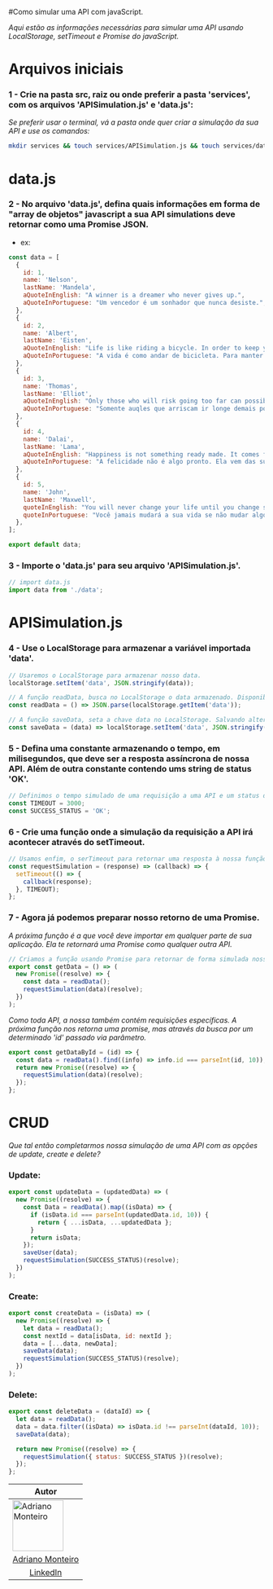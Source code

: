 #Como simular uma API com javaScript.

*Aqui estão as informações necessárias para simular uma API usando LocalStorage, setTimeout e Promise do javaScript.*

# Arquivos iniciais

### 1 - Crie na pasta src, raiz ou onde preferir a pasta 'services', com os arquivos 'APISimulation.js' e 'data.js':
*Se preferir usar o terminal, vá a pasta onde quer criar a simulação da sua API e use os comandos:*

```bash
mkdir services && touch services/APISimulation.js && touch services/data.js
```

# data.js

### 2 - No arquivo 'data.js', defina quais informações em forma de "array de objetos" javascript a sua API simulations deve retornar como uma Promise JSON.

- ex:

```js
const data = [
  {
    id: 1,
    name: 'Nelson',
    lastName: 'Mandela',
    aQuoteInEnglish: "A winner is a dreamer who never gives up.",
    aQuoteInPortuguese: "Um vencedor é um sonhador que nunca desiste.",
  },
  {
    id: 2,
    name: 'Albert',
    lastName: 'Eisten',
    aQuoteInEnglish: "Life is like riding a bicycle. In order to keep your balance, you must keep moving.",
    aQuoteInPortuguese: "A vida é como andar de bicicleta. Para manter o equilibrio, você precisa continuar em movimento.",
  },
  {
    id: 3,
    name: 'Thomas',
    lastName: 'Elliot',
    aQuoteInEnglish: "Only those who will risk going too far can possibly find out how far one can go.",
    aQuoteInPortuguese: "Somente auqles que arriscam ir longe demais podem descobrir até onde conseguem ir.",
  },
  {
    id: 4,
    name: 'Dalai',
    lastName: 'Lama',
    aQuoteInEnglish: "Happiness is not something ready made. It comes from your own actions.",
    aQuoteInPortuguese: "A felicidade não é algo pronto. Ela vem das suas ações.",
  },
  {
    id: 5,
    name: 'John',
    lastName: 'Maxwell',
    quoteInEnglish: "You will never change your life until you change something you do daily.",
    quoteInPortuguese: "Você jamais mudará a sua vida se não mudar algo que você faz diariamente.",
  },
];

export default data;

```

### 3 - Importe o 'data.js' para seu arquivo 'APISimulation.js'.

```js
// import data.js
import data from './data';
```

# APISimulation.js

### 4 - Use o LocalStorage para armazenar a variável importada 'data'.

```js
// Usaremos o LocalStorage para armazenar nosso data.
localStorage.setItem('data', JSON.stringify(data));

// A função readData, busca no LocalStorage o data armazenado. Disponibilizando para o uso das funções logo abaixo.
const readData = () => JSON.parse(localStorage.getItem('data'));

// A função saveData, seta a chave data no LocalStorage. Salvando alterações no objeto passado via parâmetro, também utilizada nas funções logo abaixo:
const saveData = (data) => localStorage.setItem('data', JSON.stringify(data));
```

### 5 - Defina uma constante armazenando o tempo, em milisegundos, que deve ser a resposta assíncrona de nossa API. Além de outra constante contendo ums string de status 'OK'.

```js
// Definimos o tempo simulado de uma requisição a uma API e um status de resposta 'OK'.
const TIMEOUT = 3000;
const SUCCESS_STATUS = 'OK';
```

### 6 - Crie uma função onde a simulação da requisição a API irá acontecer através do setTimeout.

```js
// Usamos enfim, o serTimeout para retornar uma resposta à nossa função.
const requestSimulation = (response) => (callback) => {
  setTimeout(() => {
    callback(response);
  }, TIMEOUT);
};
```

### 7 - Agora já podemos preparar nosso retorno de uma Promise. 
*A próxima função é a que você deve importar em qualquer parte de sua aplicação. Ela te retornará uma Promise como qualquer outra API.*

```js
// Criamos a função usando Promise para retornar de forma simulada nosso data como uma promise assímcrona.
export const getData = () => (
  new Promise((resolve) => {
    const data = readData();
    requestSimulation(data)(resolve);
  })
);
```

*Como toda API, a nossa também contém requisições específicas. A próxima função nos retorna uma promise, mas através da busca por um determinado 'id' passado via parâmetro.*

```js
export const getDataById = (id) => {
  const data = readData().find((info) => info.id === parseInt(id, 10));
  return new Promise((resolve) => {
    requestSimulation(data)(resolve);
  });
};
```

# CRUD
*Que tal então completarmos nossa simulação de uma API com as opções de update, create e delete?*

### Update:

```js
export const updateData = (updatedData) => (
  new Promise((resolve) => {
    const Data = readData().map((isData) => {
      if (isData.id === parseInt(updatedData.id, 10)) {
        return { ...isData, ...updatedData };
      }
      return isData;
    });
    saveUser(data);
    requestSimulation(SUCCESS_STATUS)(resolve);
  })
);
```

### Create:

```js
export const createData = (isData) => (
  new Promise((resolve) => {
    let data = readData();
    const nextId = data[isData, id: nextId };
    data = [...data, newData];
    saveData(data);
    requestSimulation(SUCCESS_STATUS)(resolve);
  })
);
```

### Delete:

```js
export const deleteData = (dataId) => {
  let data = readData();
  data = data.filter((isData) => isData.id !== parseInt(dataId, 10));
  saveData(data);

  return new Promise((resolve) => {
    requestSimulation({ status: SUCCESS_STATUS })(resolve);
  });
};
```
<div>
  <table>
    <thead>
      <tr>
        <th>Autor</th>
      </tr>
    </thhead>
    <tbody>
      <tr>
        <td><img src="https://avatars.githubusercontent.com/u/47261292?v=4" alt="Adriano Monteiro" width="100x" /></td>
      </tr>
      <tr>
        <td style="text-align: center">
          <a href="https://www.linkedin.com/in/adrianomonteiroweb/" target="_blank">Adriano Monteiro</a>
        </td>
      </tr>
      <tr>
        <td style="text-align: center">
          <a href="https://www.linkedin.com/in/adrianomonteiroweb/" target="_blank">LinkedIn</a>
        </td>
      </tr>
    </tbody>
  </table>
</div>